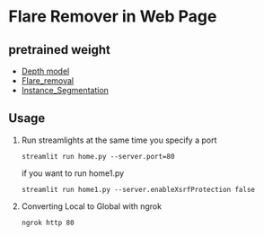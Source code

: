 # Flare Remover in Web Page

## pretrained weight
- [Depth model](https://github.com/intel-isl/DPT/releases/download/1_0/dpt_hybrid-midas-501f0c75.pt)
- [Flare_removal](https://drive.google.com/file/d/1iyyVimG1mOckJFu4faq9sCo0Bnk65Yc7/view?usp=drive_link)
- [Instance_Segmentation](https://download.openmmlab.com/mmdetection/v3.0/rtmdet/rtmdet-ins_x_8xb16-300e_coco/rtmdet-ins_x_8xb16-300e_coco_20221124_111313-33d4595b.pth)

## Usage
1. Run streamlights at the same time you specify a port
   ```
   streamlit run home.py --server.port=80
   ```
   if you want to run home1.py
   ```
   streamlit run home1.py --server.enableXsrfProtection false
   ```
2. Converting Local to Global with ngrok
   ```
   ngrok http 80
   ```
